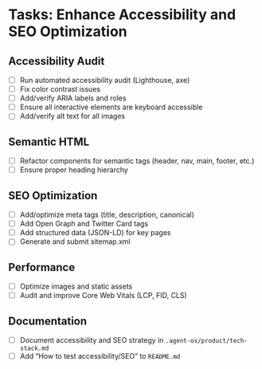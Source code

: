 # Tasks: Enhance Accessibility and SEO Optimization

## Accessibility Audit
- [ ] Run automated accessibility audit (Lighthouse, axe)
- [ ] Fix color contrast issues
- [ ] Add/verify ARIA labels and roles
- [ ] Ensure all interactive elements are keyboard accessible
- [ ] Add/verify alt text for all images

## Semantic HTML
- [ ] Refactor components for semantic tags (header, nav, main, footer, etc.)
- [ ] Ensure proper heading hierarchy

## SEO Optimization
- [ ] Add/optimize meta tags (title, description, canonical)
- [ ] Add Open Graph and Twitter Card tags
- [ ] Add structured data (JSON-LD) for key pages
- [ ] Generate and submit sitemap.xml

## Performance
- [ ] Optimize images and static assets
- [ ] Audit and improve Core Web Vitals (LCP, FID, CLS)

## Documentation
- [ ] Document accessibility and SEO strategy in `.agent-os/product/tech-stack.md`
- [ ] Add “How to test accessibility/SEO” to `README.md`
